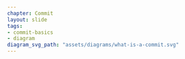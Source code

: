 ```yaml
---
chapter: Commit
layout: slide
tags:
- commit-basics
- diagram
diagram_svg_path: "assets/diagrams/what-is-a-commit.svg"
---
```

